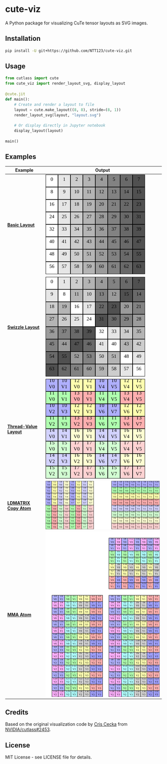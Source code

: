 # cute-viz

A Python package for visualizing CuTe tensor layouts as SVG images.

## Installation

```bash
pip install -U git+https://github.com/NTT123/cute-viz.git
```

## Usage

```python
from cutlass import cute
from cute_viz import render_layout_svg, display_layout

@cute.jit
def main():
    # Create and render a layout to file
    layout = cute.make_layout((8, 8), stride=(8, 1))
    render_layout_svg(layout, "layout.svg")

    # Or display directly in Jupyter notebook
    display_layout(layout)

main()
```

## Examples

| Example | Output |
|---------|--------|
| [**Basic Layout**](examples/layout_example.py) | ![Basic Layout](assets/layout.svg) |
| [**Swizzle Layout**](examples/swizzle_layout_example.py) | ![Swizzle Layout](assets/swizzle_layout.svg) |
| [**Thread-Value Layout**](examples/tv_layout_example.py) | ![TV Layout](assets/tv_layout.svg) |
| [**LDMATRIX Copy Atom**](examples/ldmatrix_copy_example.py) | ![LDMATRIX Layout](assets/ldmatrix_copy.svg) |
| [**MMA Atom**](examples/mma_atom_example.py) | ![MMA Layout](assets/mma_layout.svg) |

## Credits

Based on the original visualization code by [Cris Cecka](https://github.com/ccecka) from [NVIDIA/cutlass#2453](https://github.com/NVIDIA/cutlass/issues/2453#issuecomment-3133409976).

## License

MIT License - see LICENSE file for details.
